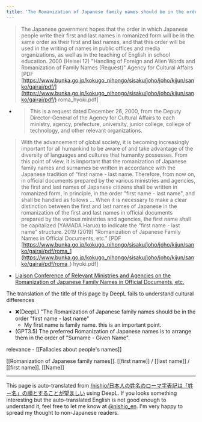 ```yaml
---
title: 'The Romanization of Japanese family names should be in the order "first name - last name".'
---
```


> The Japanese government hopes that the order in which Japanese people write their first and last names in romanized form will be in the same order as their first and last names, and that this order will be used in the writing of names in public offices and media organizations, as well as in the teaching of English in school education.
2000 (Heisei 12) "Handling of Foreign and Alien Words and Romanization of Family Names (Request)" Agency for Cultural Affairs [PDF [https://www.bunka.go.jp/kokugo_nihongo/sisaku/joho/joho/kijun/sanko/gairai/pdf/](https://www.bunka.go.jp/kokugo_nihongo/sisaku/joho/joho/kijun/sanko/gairai/pdf/) roma_hyoki.pdf]
- > This is a request dated December 26, 2000, from the Deputy Director-General of the Agency for Cultural Affairs to each ministry, agency, prefecture, university, junior college, college of technology, and other relevant organizations.

> With the advancement of global society, it is becoming increasingly important for all humankind to be aware of and take advantage of the diversity of languages and cultures that humanity possesses. From this point of view, it is important that the romanization of Japanese family names and surnames be written in accordance with the Japanese tradition of "first name - last name.
> Therefore, from now on, in official documents prepared by the various ministries and agencies, the first and last names of Japanese citizens shall be written in romanized form, in principle, in the order "first name - last name", and shall be handled as follows
...
> When it is necessary to make a clear distinction between the first and last names of Japanese in the romanization of the first and last names in official documents prepared by the various ministries and agencies, the first name shall be capitalized (YAMADA Haruo) to indicate the "first name - last name" structure.
2019 (2019) "Romanization of Japanese Family Names in Official Documents, etc." [PDF [https://www.bunka.go.jp/kokugo_nihongo/sisaku/joho/joho/kijun/sanko/gairai/pdf/roma_](https://www.bunka.go.jp/kokugo_nihongo/sisaku/joho/joho/kijun/sanko/gairai/pdf/roma_) hyoki.pdf]
- [Liaison Conference of Relevant Ministries and Agencies on the Romanization of Japanese Family Names in Official Documents, etc.](https://www.kantei.go.jp/jp/singi/seimei_romaji/index.html)

The translation of the title of this page by DeepL fails to understand cultural differences
- ❌(DeepL) "The Romanization of Japanese family names should be in the order "first name - last name"
    - My first name is family name. this is an important point.
- (GPT3.5) The preferred Romanization of Japanese names is to arrange them in the order of "Surname - Given Name".

relevance
    - [[Fallacies about people's names]]

[[Romanization of Japanese family names]].
[[first name]] / [[last name]] / [[first name]].
[[Name]]

---
This page is auto-translated from [/nishio/日本人の姓名のローマ字表記は「姓－名」の順とすることが望ましい](https://scrapbox.io/nishio/日本人の姓名のローマ字表記は「姓－名」の順とすることが望ましい) using DeepL. If you looks something interesting but the auto-translated English is not good enough to understand it, feel free to let me know at [@nishio_en](https://twitter.com/nishio_en). I'm very happy to spread my thought to non-Japanese readers.